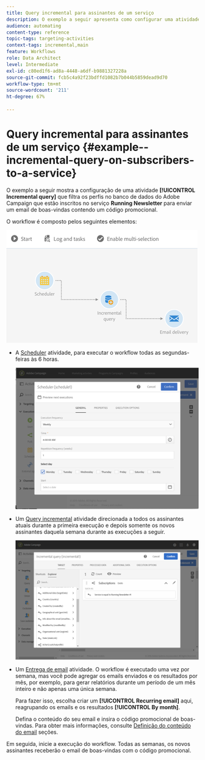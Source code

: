 ```yaml
---
title: Query incremental para assinantes de um serviço
description: O exemplo a seguir apresenta como configurar uma atividade Query incremental para filtrar assinantes de um serviço.
audience: automating
content-type: reference
topic-tags: targeting-activities
context-tags: incremental,main
feature: Workflows
role: Data Architect
level: Intermediate
exl-id: c80ed1f6-ad8a-4448-a6df-b9881327228a
source-git-commit: fcb5c4a92f23bdffd1082b7b044b5859dead9d70
workflow-type: tm+mt
source-wordcount: '211'
ht-degree: 67%

---
```


# Query incremental para assinantes de um serviço {#example--incremental-query-on-subscribers-to-a-service}

O exemplo a seguir mostra a configuração de uma atividade **[!UICONTROL Incremental query]** que filtra os perfis no banco de dados do Adobe Campaign que estão inscritos no serviço **Running Newsletter** para enviar um email de boas-vindas contendo um código promocional.

O workflow é composto pelos seguintes elementos:

![](assets/incremental_query_example1.png)

* A [Scheduler](../../automating/using/scheduler.md) atividade, para executar o workflow todas as segundas-feiras às 6 horas.

   ![](assets/incremental_query_example2.png)

* Um [Query incremental](../../automating/using/incremental-query.md) atividade direcionada a todos os assinantes atuais durante a primeira execução e depois somente os novos assinantes daquela semana durante as execuções a seguir.

   ![](assets/incremental_query_example3.png)

* Um [Entrega de email](../../automating/using/email-delivery.md) atividade. O workflow é executado uma vez por semana, mas você pode agregar os emails enviados e os resultados por mês, por exemplo, para gerar relatórios durante um período de um mês inteiro e não apenas uma única semana.

   Para fazer isso, escolha criar um **[!UICONTROL Recurring email]** aqui, reagrupando os emails e os resultados **[!UICONTROL By month]**.

   Defina o conteúdo do seu email e insira o código promocional de boas-vindas. Para obter mais informações, consulte [Definição do conteúdo do email](../../designing/using/personalization.md) seções.

Em seguida, inicie a execução do workflow. Todas as semanas, os novos assinantes receberão o email de boas-vindas com o código promocional.
